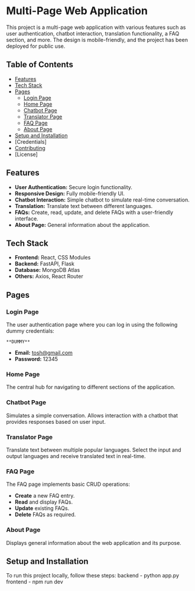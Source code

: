# Multi-Page Web Application

This project is a multi-page web application with various features such as user authentication, chatbot interaction, translation functionality, a FAQ section, and more. The design is mobile-friendly, and the project has been deployed for public use.

## Table of Contents
- [Features](#features)
- [Tech Stack](#tech-stack)
- [Pages](#pages)
  - [Login Page](#login-page)
  - [Home Page](#home-page)
  - [Chatbot Page](#chatbot-page)
  - [Translator Page](#translator-page)
  - [FAQ Page](#faq-page)
  - [About Page](#about-page)
- [Setup and Installation](#setup-and-installation)
- [Credentials]
- [Contributing](#contributing)
- [License]

## Features
- **User Authentication:** Secure login functionality.
- **Responsive Design:** Fully mobile-friendly UI.
- **Chatbot Interaction:** Simple chatbot to simulate real-time conversation.
- **Translation:** Translate text between different languages.
- **FAQs:** Create, read, update, and delete FAQs with a user-friendly interface.
- **About Page:** General information about the application.

## Tech Stack
- **Frontend:** React, CSS Modules
- **Backend:** FastAPI, Flask
- **Database:** MongoDB Atlas
- **Others:** Axios, React Router

## Pages

### Login Page
The user authentication page where you can log in using the following dummy credentials:

    **DUMMY**

- **Email:** tosh@gmail.com
- **Password:** 12345

### Home Page
The central hub for navigating to different sections of the application.

### Chatbot Page
Simulates a simple conversation. Allows interaction with a chatbot that provides responses based on user input.

### Translator Page
Translate text between multiple popular languages. Select the input and output languages and receive translated text in real-time.

### FAQ Page
The FAQ page implements basic CRUD operations:
- **Create** a new FAQ entry.
- **Read** and display FAQs.
- **Update** existing FAQs.
- **Delete** FAQs as required.

### About Page
Displays general information about the web application and its purpose.

## Setup and Installation

To run this project locally, follow these steps:
 backend - python app.py
 frontend - npm run dev